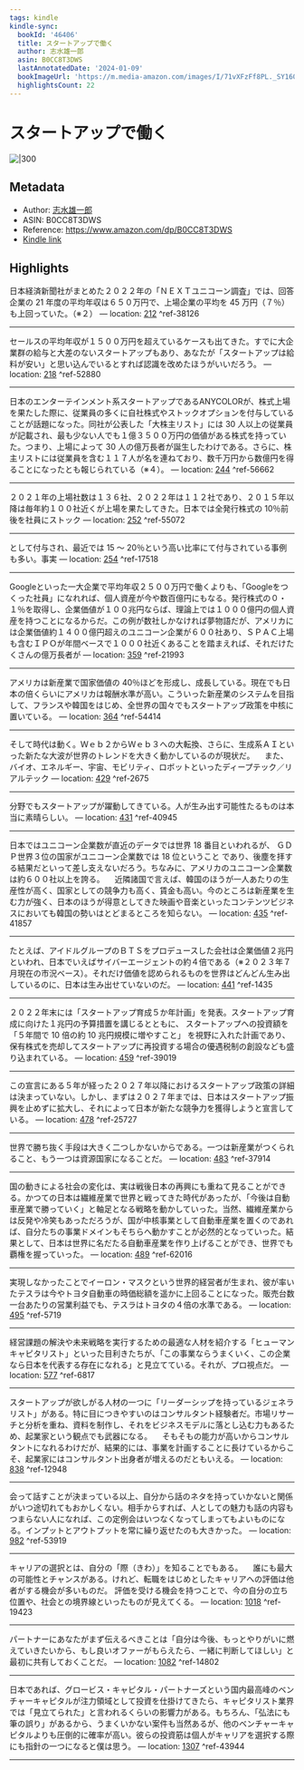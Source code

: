 ```yaml
---
tags: kindle
kindle-sync:
  bookId: '46406'
  title: スタートアップで働く
  author: 志水雄一郎
  asin: B0CC8T3DWS
  lastAnnotatedDate: '2024-01-09'
  bookImageUrl: 'https://m.media-amazon.com/images/I/71vXFzFf8PL._SY160.jpg'
  highlightsCount: 22
---
```


# スタートアップで働く
![|300](https://m.media-amazon.com/images/I/71vXFzFf8PL.jpg)
## Metadata
* Author: [志水雄一郎](https://www.amazon.comundefined)
* ASIN: B0CC8T3DWS
* Reference: https://www.amazon.com/dp/B0CC8T3DWS
* [Kindle link](kindle://book?action=open&asin=B0CC8T3DWS)

## Highlights
日本経済新聞社がまとめた２０２２年の「ＮＥＸＴユニコーン調査」では、回答企業の 21 年度の平均年収は６５０万円で、上場企業の平均を 45 万円（７％） も上回っていた。（※２） — location: [212](kindle://book?action=open&asin=B0CC8T3DWS&location=212) ^ref-38126

---
セールスの平均年収が１５００万円を超えているケースも出てきた。すでに大企業群の給与と大差のないスタートアップもあり、あなたが「スタートアップは給料が安い」と思い込んでいるとすれば認識を改めたほうがいいだろう。 — location: [218](kindle://book?action=open&asin=B0CC8T3DWS&location=218) ^ref-52880

---
日本のエンターテインメント系スタートアップであるANYCOLORが、株式上場を果たした際に、従業員の多くに自社株式やストックオプションを付与していることが話題になった。同社が公表した「大株主リスト」には 30 人以上の従業員が記載され、最も少ない人でも１億３５００万円の価値がある株式を持っていた。つまり、上場によって 30 人の億万長者が誕生したわけである。さらに、株主リストには従業員を含む１１７人が名を連ねており、数千万円から数億円を得ることになったとも報じられている（※４）。 — location: [244](kindle://book?action=open&asin=B0CC8T3DWS&location=244) ^ref-56662

---
２０２１年の上場社数は１３６社、２０２２年は１１２社であり、２０１５年以降は毎年約１００社近くが上場を果たしてきた。日本では全発行株式の 10％前後を社員にストック — location: [252](kindle://book?action=open&asin=B0CC8T3DWS&location=252) ^ref-55072

---
として付与され、最近では 15 ～ 20％という高い比率にて付与されている事例も多い。事実 — location: [254](kindle://book?action=open&asin=B0CC8T3DWS&location=254) ^ref-17518

---
Googleといった一大企業で平均年収２５００万円で働くよりも、「Googleをつくった社員」になれれば、個人資産が今や数百億円にもなる。発行株式の０・１％を取得し、企業価値が１００兆円ならば、理論上では１０００億円の個人資産を持つことになるからだ。この例が数社しかなければ夢物語だが、アメリカには企業価値約１４００億円超えのユニコーン企業が６００社あり、ＳＰＡＣ上場も含むＩＰＯが年間ベースで１０００社近くあることを踏まえれば、それだけたくさんの億万長者が — location: [359](kindle://book?action=open&asin=B0CC8T3DWS&location=359) ^ref-21993

---
アメリカは新産業で国家価値の 40％ほどを形成し、成長している。現在でも日本の倍くらいにアメリカは報酬水準が高い。こういった新産業のシステムを目指して、フランスや韓国をはじめ、全世界の国々でもスタートアップ政策を中核に置いている。 — location: [364](kindle://book?action=open&asin=B0CC8T3DWS&location=364) ^ref-54414

---
そして時代は動く。Ｗｅｂ２からＷｅｂ３への大転換、さらに、生成系ＡＩといった新たな大波が世界のトレンドを大きく動かしているのが現状だ。 　また、バイオ、エネルギー、宇宙、モビリティ、ロボットといったディープテック／リアルテック — location: [429](kindle://book?action=open&asin=B0CC8T3DWS&location=429) ^ref-2675

---
分野でもスタートアップが躍動してきている。人が生み出す可能性たるものは本当に素晴らしい。 — location: [431](kindle://book?action=open&asin=B0CC8T3DWS&location=431) ^ref-40945

---
日本ではユニコーン企業数が直近のデータでは世界 18 番目といわれるが、 ＧＤＰ世界３位の国家がユニコーン企業数では 18 位ということ であり、後塵を拝する結果だといって差し支えないだろう。ちなみに、アメリカのユニコーン企業数は約６００社以上を誇る。 　近隣諸国で言えば、韓国のほうが一人あたりの生産性が高く、国家としての競争力も高く、賃金も高い。今のところは新産業を生む力が強く、日本のほうが得意としてきた映画や音楽といったコンテンツビジネスにおいても韓国の勢いはとどまるところを知らない。 — location: [435](kindle://book?action=open&asin=B0CC8T3DWS&location=435) ^ref-41857

---
たとえば、アイドルグループのＢＴＳをプロデュースした会社は企業価値２兆円といわれ、日本でいえばサイバーエージェントの約４倍である（※２０２３年７月現在の市況ベース）。それだけ価値を認められるものを世界はどんどん生み出しているのに、日本は生み出せていないのだ。 — location: [441](kindle://book?action=open&asin=B0CC8T3DWS&location=441) ^ref-1435

---
２０２２年末には「スタートアップ育成５か年計画」を発表。スタートアップ育成に向けた１兆円の予算措置を講じるとともに、 スタートアップへの投資額を「５年間で 10 倍の約 10 兆円規模に増やすこと」 を視野に入れた計画であり、保有株式を売却してスタートアップに再投資する場合の優遇税制の創設なども盛り込まれている。 — location: [459](kindle://book?action=open&asin=B0CC8T3DWS&location=459) ^ref-39019

---
この宣言にある５年が経った２０２７年以降におけるスタートアップ政策の詳細は決まっていない。しかし、まずは２０２７年までは、日本はスタートアップ振興を止めずに拡大し、それによって日本が新たな競争力を獲得しようと宣言している。 — location: [478](kindle://book?action=open&asin=B0CC8T3DWS&location=478) ^ref-25727

---
世界で勝ち抜く手段は大きく二つしかないからである。一つは新産業がつくられること、もう一つは資源国家になることだ。 — location: [483](kindle://book?action=open&asin=B0CC8T3DWS&location=483) ^ref-37914

---
国の動きによる社会の変化は、実は戦後日本の再興にも重ねて見ることができる。かつての日本は繊維産業で世界と戦ってきた時代があったが、「今後は自動車産業で勝っていく」と軸足となる戦略を動かしていった。当然、繊維産業からは反発や冷笑もあっただろうが、国が中核事業として自動車産業を置くのであれば、自分たちの事業ドメインもそちらへ動かすことが必然的となっていった。結果として、日本は世界に名だたる自動車産業を作り上げることができ、世界でも覇権を握っていった。 — location: [489](kindle://book?action=open&asin=B0CC8T3DWS&location=489) ^ref-62016

---
実現しなかったことでイーロン・マスクという世界的経営者が生まれ、彼が率いたテスラは今やトヨタ自動車の時価総額を遥かに上回ることになった。販売台数一台あたりの営業利益でも、テスラはトヨタの４倍の水準である。 — location: [495](kindle://book?action=open&asin=B0CC8T3DWS&location=495) ^ref-5719

---
経営課題の解決や未来戦略を実行するための最適な人材を紹介する「ヒューマンキャピタリスト」といった目利きたちが、「この事業ならうまくいく、この企業なら日本を代表する存在になれる」と見立てている。それが、プロ視点だ。 — location: [577](kindle://book?action=open&asin=B0CC8T3DWS&location=577) ^ref-6817

---
スタートアップが欲しがる人材の一つに「リーダーシップを持っているジェネラリスト」がある。特に目につきやすいのはコンサルタント経験者だ。市場リサーチと分析を重ね、資料を制作し、それをビジネスモデルに落とし込む力もあるため、起業家という観点でも武器になる。 　そもそもの能力が高いからコンサルタントになれるわけだが、結果的には、事業を計画することに長けているからこそ、起業家にはコンサルタント出身者が増えるのだともいえる。 — location: [838](kindle://book?action=open&asin=B0CC8T3DWS&location=838) ^ref-12948

---
会って話すことが決まっている以上、自分から話のネタを持っていかないと関係がいつ途切れてもおかしくない。相手からすれば、人としての魅力も話の内容もつまらない人になれば、この定例会はいつなくなってしまってもよいものになる。インプットとアウトプットを常に繰り返せたのも大きかった。 — location: [982](kindle://book?action=open&asin=B0CC8T3DWS&location=982) ^ref-53919

---
キャリアの選択とは、自分の「際（きわ）」を知ることでもある。 　誰にも最大の可能性とチャンスがある。けれど、転職をはじめとしたキャリアへの評価は他者がする機会が多いものだ。 評価を受ける機会を持つことで、今の自分の立ち位置や、社会との境界線といったものが見えてくる。 — location: [1018](kindle://book?action=open&asin=B0CC8T3DWS&location=1018) ^ref-19423

---
パートナーにあなたがまず伝えるべきことは「自分は今後、もっとやりがいに燃えていきたいから、もし良いオファーがもらえたら、一緒に判断してほしい」と最初に共有しておくことだ。 — location: [1082](kindle://book?action=open&asin=B0CC8T3DWS&location=1082) ^ref-14802

---
日本であれば、グロービス・キャピタル・パートナーズという国内最高峰のベンチャーキャピタルが注力領域として投資を仕掛けてきたら、キャピタリスト業界では「見立てられた」と言われるくらいの影響力がある。もちろん、「弘法にも筆の誤り」があるから、うまくいかない案件も当然あるが、他のベンチャーキャピタルよりも圧倒的に確率が高い。彼らの投資筋は個人がキャリアを選択する際にも指針の一つになると僕は思う。 — location: [1307](kindle://book?action=open&asin=B0CC8T3DWS&location=1307) ^ref-43944

---
